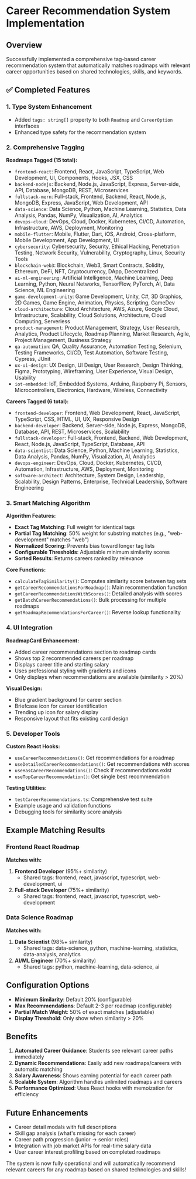 # Career Recommendation System Implementation

## Overview
Successfully implemented a comprehensive tag-based career recommendation system that automatically matches roadmaps with relevant career opportunities based on shared technologies, skills, and keywords.

## ✅ Completed Features

### 1. Type System Enhancement
- Added `tags: string[]` property to both `Roadmap` and `CareerOption` interfaces
- Enhanced type safety for the recommendation system

### 2. Comprehensive Tagging
**Roadmaps Tagged (15 total):**
- `frontend-react`: Frontend, React, JavaScript, TypeScript, Web Development, UI, Components, Hooks, JSX, CSS
- `backend-nodejs`: Backend, Node.js, JavaScript, Express, Server-side, API, Database, MongoDB, REST, Microservices
- `fullstack-mern`: Full-stack, Frontend, Backend, React, Node.js, MongoDB, Express, JavaScript, Web Development, API
- `data-science`: Data Science, Python, Machine Learning, Statistics, Data Analysis, Pandas, NumPy, Visualization, AI, Analytics
- `devops-cloud`: DevOps, Cloud, Docker, Kubernetes, CI/CD, Automation, Infrastructure, AWS, Deployment, Monitoring
- `mobile-flutter`: Mobile, Flutter, Dart, iOS, Android, Cross-platform, Mobile Development, App Development, UI
- `cybersecurity`: Cybersecurity, Security, Ethical Hacking, Penetration Testing, Network Security, Vulnerability, Cryptography, Linux, Security Tools
- `blockchain-web3`: Blockchain, Web3, Smart Contracts, Solidity, Ethereum, DeFi, NFT, Cryptocurrency, DApp, Decentralized
- `ai-ml-engineering`: Artificial Intelligence, Machine Learning, Deep Learning, Python, Neural Networks, TensorFlow, PyTorch, AI, Data Science, ML Engineering
- `game-development-unity`: Game Development, Unity, C#, 3D Graphics, 2D Games, Game Engine, Animation, Physics, Scripting, GameDev
- `cloud-architecture`: Cloud Architecture, AWS, Azure, Google Cloud, Infrastructure, Scalability, Cloud Solutions, Architecture, Cloud Computing, Serverless
- `product-management`: Product Management, Strategy, User Research, Analytics, Product Lifecycle, Roadmap Planning, Market Research, Agile, Project Management, Business Strategy
- `qa-automation`: QA, Quality Assurance, Automation Testing, Selenium, Testing Frameworks, CI/CD, Test Automation, Software Testing, Cypress, JUnit
- `ux-ui-design`: UX Design, UI Design, User Research, Design Thinking, Figma, Prototyping, Wireframing, User Experience, Visual Design, Usability
- `iot-embedded`: IoT, Embedded Systems, Arduino, Raspberry Pi, Sensors, Microcontrollers, Electronics, Hardware, Wireless, Connectivity

**Careers Tagged (6 total):**
- `frontend-developer`: Frontend, Web Development, React, JavaScript, TypeScript, CSS, HTML, UI, UX, Responsive Design
- `backend-developer`: Backend, Server-side, Node.js, Express, MongoDB, Database, API, REST, Microservices, Scalability
- `fullstack-developer`: Full-stack, Frontend, Backend, Web Development, React, Node.js, JavaScript, TypeScript, Database, API
- `data-scientist`: Data Science, Python, Machine Learning, Statistics, Data Analysis, Pandas, NumPy, Visualization, AI, Analytics
- `devops-engineer`: DevOps, Cloud, Docker, Kubernetes, CI/CD, Automation, Infrastructure, AWS, Deployment, Monitoring
- `software-architect`: Architecture, System Design, Leadership, Scalability, Design Patterns, Enterprise, Technical Leadership, Software Engineering

### 3. Smart Matching Algorithm
**Algorithm Features:**
- **Exact Tag Matching**: Full weight for identical tags
- **Partial Tag Matching**: 50% weight for substring matches (e.g., "web-development" matches "web")
- **Normalized Scoring**: Prevents bias toward longer tag lists
- **Configurable Thresholds**: Adjustable minimum similarity scores
- **Sorted Results**: Returns careers ranked by relevance

**Core Functions:**
- `calculateTagSimilarity()`: Computes similarity score between tag sets
- `getCareerRecommendationsForRoadmap()`: Main recommendation function
- `getCareerRecommendationsWithScores()`: Detailed analysis with scores
- `getBatchCareerRecommendations()`: Bulk processing for multiple roadmaps
- `getRoadmapRecommendationsForCareer()`: Reverse lookup functionality

### 4. UI Integration
**RoadmapCard Enhancement:**
- Added career recommendations section to roadmap cards
- Shows top 2 recommended careers per roadmap
- Displays career title and starting salary
- Uses professional styling with gradients and icons
- Only displays when recommendations are available (similarity > 20%)

**Visual Design:**
- Blue gradient background for career section
- Briefcase icon for career identification
- Trending up icon for salary display
- Responsive layout that fits existing card design

### 5. Developer Tools
**Custom React Hooks:**
- `useCareerRecommendations()`: Get recommendations for a roadmap
- `useDetailedCareerRecommendations()`: Get recommendations with scores
- `useHasCareerRecommendations()`: Check if recommendations exist
- `useTopCareerRecommendation()`: Get single best recommendation

**Testing Utilities:**
- `testCareerRecommendations.ts`: Comprehensive test suite
- Example usage and validation functions
- Debugging tools for similarity score analysis

## Example Matching Results

### Frontend React Roadmap
**Matches with:**
1. **Frontend Developer** (95%+ similarity)
   - Shared tags: frontend, react, javascript, typescript, web-development, ui
2. **Full-stack Developer** (75%+ similarity)
   - Shared tags: frontend, react, javascript, typescript, web-development

### Data Science Roadmap
**Matches with:**
1. **Data Scientist** (98%+ similarity)
   - Shared tags: data-science, python, machine-learning, statistics, data-analysis, analytics
2. **AI/ML Engineer** (70%+ similarity)
   - Shared tags: python, machine-learning, data-science, ai

## Configuration Options
- **Minimum Similarity**: Default 20% (configurable)
- **Max Recommendations**: Default 2-3 per roadmap (configurable)
- **Partial Match Weight**: 50% of exact matches (adjustable)
- **Display Threshold**: Only show when similarity > 20%

## Benefits
1. **Automated Career Guidance**: Students see relevant career paths immediately
2. **Dynamic Recommendations**: Easily add new roadmaps/careers with automatic matching
3. **Salary Awareness**: Shows earning potential for each career path
4. **Scalable System**: Algorithm handles unlimited roadmaps and careers
5. **Performance Optimized**: Uses React hooks with memoization for efficiency

## Future Enhancements
- Career detail modals with full descriptions
- Skill gap analysis (what's missing for each career)
- Career path progression (junior → senior roles)
- Integration with job market APIs for real-time salary data
- User career interest profiling based on completed roadmaps

The system is now fully operational and will automatically recommend relevant careers for any roadmap based on shared technologies and skills!